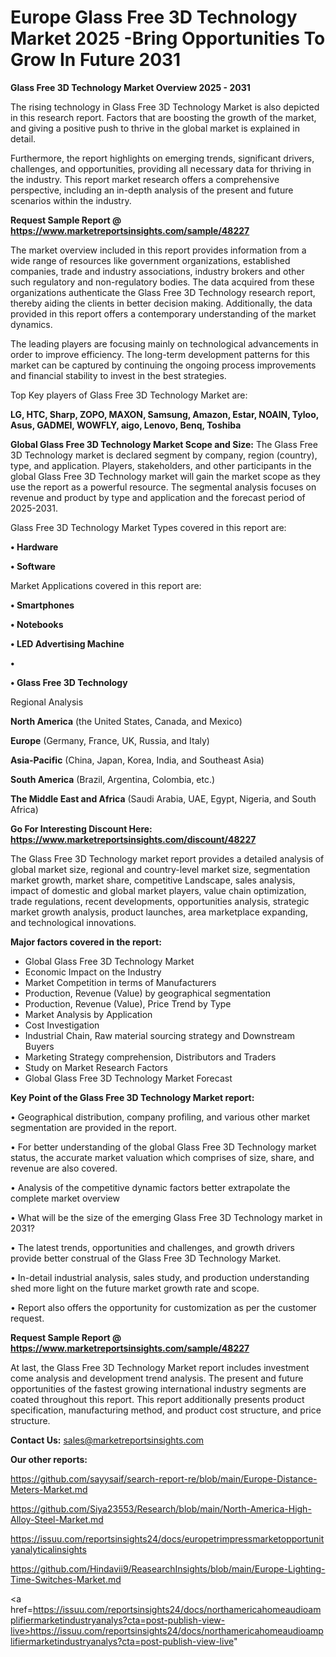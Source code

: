 # Europe Glass Free 3D Technology Market 2025 -Bring Opportunities To Grow In Future 2031

<Strong> Glass Free 3D Technology Market Overview 2025 - 2031</strong>

The rising technology in Glass Free 3D Technology Market is also depicted in this research report. Factors that are boosting the growth of the market, and giving a positive push to thrive in the global market is explained in detail.

Furthermore, the report highlights on emerging trends, significant drivers, challenges, and opportunities, providing all necessary data for thriving in the industry. This report market research offers a comprehensive perspective, including an in-depth analysis of the present and future scenarios within the industry.

<strong>Request Sample Report @ <a href=https://www.marketreportsinsights.com/sample/48227>https://www.marketreportsinsights.com/sample/48227</a></strong>

The market overview included in this report provides information from a wide range of resources like government organizations, established companies, trade and industry associations, industry brokers and other such regulatory and non-regulatory bodies. The data acquired from these organizations authenticate the Glass Free 3D Technology research report, thereby aiding the clients in better decision making. Additionally, the data provided in this report offers a contemporary understanding of the market dynamics.

The leading players are focusing mainly on technological advancements in order to improve efficiency. The long-term development patterns for this market can be captured by continuing the ongoing process improvements and financial stability to invest in the best strategies.

Top Key players of Glass Free 3D Technology Market are:

<strong>LG, HTC, Sharp, ZOPO, MAXON, Samsung, Amazon, Estar, NOAIN, Tyloo, Asus, GADMEI, WOWFLY, aigo, Lenovo, Benq, Toshiba</strong>

<strong><b>Global Glass Free 3D Technology Market Scope and Size:</b></strong>
The Glass Free 3D Technology market is declared segment by company, region (country), type, and application. Players, stakeholders, and other participants in the global Glass Free 3D Technology market will gain the market scope as they use the report as a powerful resource. The segmental analysis focuses on revenue and product by type and application and the forecast period of 2025-2031.

Glass Free 3D Technology Market Types covered in this report are:

<strong>•  Hardware

•  Software</strong>

Market Applications covered in this report are:

<strong>•  Smartphones

•  Notebooks

•  LED Advertising Machine

•  

•  Glass Free 3D Technology</strong> 

Regional Analysis

<strong>North America</strong> (the United States, Canada, and Mexico)

<strong>Europe</strong> (Germany, France, UK, Russia, and Italy)

<strong>Asia-Pacific</strong> (China, Japan, Korea, India, and Southeast Asia)

<strong>South America</strong> (Brazil, Argentina, Colombia, etc.)

<strong>The Middle East and Africa</strong> (Saudi Arabia, UAE, Egypt, Nigeria, and South Africa)

<strong>Go For Interesting Discount Here: <a href=https://www.marketreportsinsights.com/discount/48227>https://www.marketreportsinsights.com/discount/48227</a></strong>

The Glass Free 3D Technology market report provides a detailed analysis of global market size, regional and country-level market size, segmentation market growth, market share, competitive Landscape, sales analysis, impact of domestic and global market players, value chain optimization, trade regulations, recent developments, opportunities analysis, strategic market growth analysis, product launches, area marketplace expanding, and technological innovations.

<strong><b>Major factors covered in the report:</b></strong>
<ul>
  <li>Global Glass Free 3D Technology Market </li>
  <li>Economic Impact on the Industry</li>
  <li>Market Competition in terms of Manufacturers</li>
  <li>Production, Revenue (Value) by geographical segmentation</li>
  <li>Production, Revenue (Value), Price Trend by Type</li>
  <li>Market Analysis by Application</li>
  <li>Cost Investigation</li>
  <li>Industrial Chain, Raw material sourcing strategy and Downstream Buyers</li>
  <li>Marketing Strategy comprehension, Distributors and Traders</li>
  <li>Study on Market Research Factors</li>
  <li>Global Glass Free 3D Technology Market Forecast</li>
</ul>

<strong><b>Key Point of the Glass Free 3D Technology Market report:</b></strong>

• Geographical distribution, company profiling, and various other market segmentation are provided in the report.

• For better understanding of the global Glass Free 3D Technology market status, the accurate market valuation which comprises of size, share, and revenue are also covered.

• Analysis of the competitive dynamic factors better extrapolate the complete market overview

• What will be the size of the emerging Glass Free 3D Technology market in 2031?

• The latest trends, opportunities and challenges, and growth drivers provide better construal of the Glass Free 3D Technology Market.

• In-detail industrial analysis, sales study, and production understanding shed more light on the future market growth rate and scope.

• Report also offers the opportunity for customization as per the customer request.

<strong>Request Sample Report @ <a href=https://www.marketreportsinsights.com/sample/48227>https://www.marketreportsinsights.com/sample/48227</a></strong>

At last, the Glass Free 3D Technology Market report includes investment come analysis and development trend analysis. The present and future opportunities of the fastest growing international industry segments are coated throughout this report. This report additionally presents product specification, manufacturing method, and product cost structure, and price structure.

<strong>Contact Us:</strong>
sales@marketreportsinsights.com

<strong>Our other reports:</strong>

<a href=https://github.com/sayysaif/search-report-re/blob/main/Europe-Distance-Meters-Market.md>https://github.com/sayysaif/search-report-re/blob/main/Europe-Distance-Meters-Market.md</a>

<a href=https://github.com/Siya23553/Research/blob/main/North-America-High-Alloy-Steel-Market.md>https://github.com/Siya23553/Research/blob/main/North-America-High-Alloy-Steel-Market.md</a>

<a href=https://issuu.com/reportsinsights24/docs/europetrimpressmarketopportunityanalyticalinsights>https://issuu.com/reportsinsights24/docs/europetrimpressmarketopportunityanalyticalinsights</a>

<a href=https://github.com/Hindavii9/ReasearchInsights/blob/main/Europe-Lighting-Time-Switches-Market.md>https://github.com/Hindavii9/ReasearchInsights/blob/main/Europe-Lighting-Time-Switches-Market.md</a>

<a href=https://issuu.com/reportsinsights24/docs/northamericahomeaudioamplifiermarketindustryanalys?cta=post-publish-view-live>https://issuu.com/reportsinsights24/docs/northamericahomeaudioamplifiermarketindustryanalys?cta=post-publish-view-live</a>"
